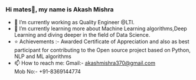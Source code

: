 ### Hi mates👋, my name is Akash Mishra


- 🔭 I’m currently working as Quality Engineer @LTI.
- 🌱 I’m currently learning more about Machine Learning algorithms,Deep Learning and diving deeper in the field of Data Science.
- ⭐ Achievements :- Awarded Certificate of Appreciation and also as best participant for contributing to the Open source project based on Python, NLP and ML algorithms
- 📫 How to reach me: Gmail:- akashmishra370@gmail.com  
                       Mob No:- +91-8369144774
